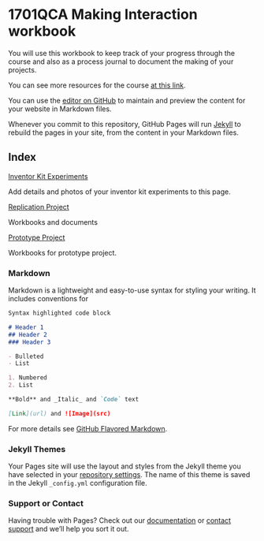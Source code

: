 # 1701QCA Making Interaction workbook

You will use this workbook to keep track of your progress through the course and also as a process journal to document the making of your projects.

You can see more resources for the course [at this link](/resources.md).

You can use the [editor on GitHub](https://github.com/physicsdavid/1701QCA/edit/master/README.md) to maintain and preview the content for your website in Markdown files.

Whenever you commit to this repository, GitHub Pages will run [Jekyll](https://jekyllrb.com/) to rebuild the pages in your site, from the content in your Markdown files.

## Index

[Inventor Kit Experiments](/kitexperiments/kitindex.md)

Add details and photos of your inventor kit experiments to this page.

[Replication Project](/replicationproject/replicationindex.md)

Workbooks and documents

[Prototype Project](/prototypeproject/prototypeindex.md)

Workbooks for prototype project.

### Markdown

Markdown is a lightweight and easy-to-use syntax for styling your writing. It includes conventions for

```markdown
Syntax highlighted code block

# Header 1
## Header 2
### Header 3

- Bulleted
- List

1. Numbered
2. List

**Bold** and _Italic_ and `Code` text

[Link](url) and ![Image](src)
```

For more details see [GitHub Flavored Markdown](https://guides.github.com/features/mastering-markdown/).

### Jekyll Themes

Your Pages site will use the layout and styles from the Jekyll theme you have selected in your [repository settings](https://github.com/physicsdavid/1701QCA/settings). The name of this theme is saved in the Jekyll `_config.yml` configuration file.

### Support or Contact

Having trouble with Pages? Check out our [documentation](https://help.github.com/categories/github-pages-basics/) or [contact support](https://github.com/contact) and we’ll help you sort it out.
